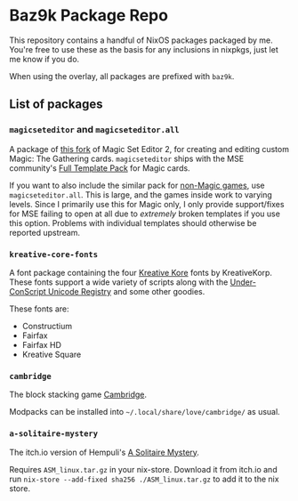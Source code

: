 # Baz9k Package Repo

This repository contains a handful of NixOS packages packaged by me. You're free to use these as the basis for any inclusions in nixpkgs, just let me know if you do.

When using the overlay, all packages are prefixed with `baz9k`.

## List of packages
### `magicseteditor` and `magicseteditor.all`
A package of [this fork](https://github.com/G-e-n-e-v-e-n-s-i-S/MagicSetEditor2) of Magic Set Editor 2, for creating and editing custom Magic: The Gathering cards. `magicseteditor` ships with the MSE community's [Full Template Pack](https://github.com/MagicSetEditorPacks/Full-Magic-Pack) for Magic cards.

If you want to also include the similar pack for [non-Magic games](https://github.com/MagicSetEditorPacks/Full-Non-Magic-Pack), use `magicseteditor.all`. This is large, and the games inside work to varying levels. Since I primarily use this for Magic only, I only provide support/fixes for MSE failing to open at all due to *extremely* broken templates if you use this option. Problems with individual templates should otherwise be reported upstream.

### `kreative-core-fonts`

A font package containing the four [Kreative Kore](https://www.kreativekorp.com/software/fonts/index.shtml#kore) fonts by KreativeKorp. These fonts support a wide variety of scripts along with the [Under-ConScript Unicode Registry](https://www.kreativekorp.com/ucsur/) and some other goodies.

These fonts are:
- Constructium
- Fairfax
- Fairfax HD
- Kreative Square

### `cambridge`

The block stacking game [Cambridge](https://github.com/cambridge-stacker/cambridge).

Modpacks can be installed into `~/.local/share/love/cambridge/` as usual.

### `a-solitaire-mystery`

The itch.io version of Hempuli's [A Solitaire Mystery](https://hempuli.itch.io/a-solitaire-mystery).

Requires `ASM_linux.tar.gz` in your nix-store. Download it from itch.io and run `nix-store --add-fixed sha256 ./ASM_linux.tar.gz` to add it to the nix store.

